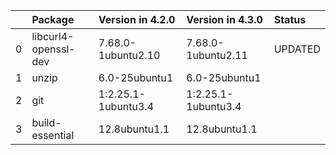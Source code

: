 <!-- markdown-link-check-disable -->

|    | Package              | Version in 4.2.0    | Version in 4.3.0    | Status   |
|---:|:---------------------|:--------------------|:--------------------|:---------|
|  0 | libcurl4-openssl-dev | 7.68.0-1ubuntu2.10  | 7.68.0-1ubuntu2.11  | UPDATED  |
|  1 | unzip                | 6.0-25ubuntu1       | 6.0-25ubuntu1       |          |
|  2 | git                  | 1:2.25.1-1ubuntu3.4 | 1:2.25.1-1ubuntu3.4 |          |
|  3 | build-essential      | 12.8ubuntu1.1       | 12.8ubuntu1.1       |          |